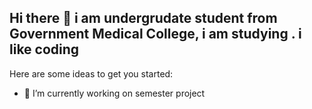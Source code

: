 ## Hi there 👋 i am undergrudate student from Government Medical College, i am studying . i like coding
Here are some ideas to get you started:

- 🔭 I’m currently working on semester project
